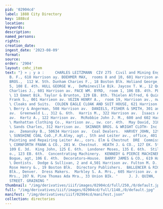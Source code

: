 ```yaml
---
pid: '02904cd'
label: 1888 City Directory
key: 1888cd
location: 
keywords: 
description: 
named_persons: 
rights: 
creation_date: 
ingest_date: '2023-08-09'
format: 
source: 
order: '2904'
layout: cmhc_item
text: "} » ; y a :     CHARLES LEITZMANN  CIV 275  Civil and Mining Engineers.  Betser
  B. F., 618 Harrison ay. BOEHMER MAX,  rooms 8 and 10, 601 Harrison av. CHRISTIAN
  BROS.,  112 W. 5th. Dunham Charies F., 18 Boston Blk. Holiand George, rooms 3 and
  5, 108 E. 4th. HULL GEORGE W.,  DeMaineville Bik. Jaycox T. W., 12 Quincy Blk. Moore
  Charlies J., 601 Harrison av. PACE WM. BYRD,  room 1, 106 EB. 4th. PLATT HOWARD,
  \ 13 Emmet Bik. Taylor & Brunton, 129 EB. 8th. Thielen Alfred, 6 Quinoy Bik. Trimble
  Frank S., 001 Harrieon av. VEZIN HENRY A.,  room 19, Harrison av., nw. cor. Sth.
  \ Cloaks and Suits.  COLDEN EAGLE CLOAK AND SUIT HOUSE, 621 Harrison av.  Clothing.
  \ Berry & Angerman, 508 Harrison av.  DANIELS, FISHER & SMITH, 301 and 303 Hurrison
  av.  Greenwald L., 312 &. 6th.  Harris M., 322 Harrison av.  Isaacs A., 117 Harrison
  av.  Kertz A., 122 Harrison av.  McRobbie John J. M., 600 and 602 Harri- sOn av.
  \ Manhattan Clothing Co., Harrison av., sw. cor. 4th.  May David, 318 Harrison av.
  \ Sands Charles, 312 Harrison av.  SKINNER BROS. & WRIGHT CLOTH- Inc GCO., 405 Harrison
  av.  Zemansky B., 50634 Harrison av.  Coal Dealers.  HARVEY JOHN, 12th, cor. Hemlock.
  \ SUNSHINE COAL CoO.,F.R.Almy, agt., Sth and Leiter av., office, 401 W. 5th.  Buggy
  Painting and Repairing Leiter Av., cors. Elm & Chestnut  DRE  Commission Merchants.
  \ CORNFORTH FRANK & CO., 201 W. Chestnut.  HEATH J. & CO., 127 EK. 5th.  Kahn F.,
  109 E. 3d.  King John, 125 E. 6th.  Londoner Moses, 135 E. 6th.  Stilwell J.C. &
  o., 123 EB. 6th.  Concentrating Machinery.  KENNEDY & PIERCE MACHINERY O., W. C.
  Bogue, agt, 106 E. 4th.  Decorators—House.  BARRY JAMES & CO., 619 Harrison av.
  \ Dentists.  Dodge & Sullivan, 2 and 4,501 Harrison av. Fulton M. D.,3 Emmet Blk.
  Rose Henry &., 19 Boston Blk.  Directory Publishers.  BALLENCER & RICHARDS, 19 Symes
  Blk., Denver.  Dress Makers.  Markley S. A. Mrs., 605 Harrison av. o’Connor L. P.
  Mrs., 207 N. Pine Thomas Ada Mra., 33 Union BIk. '     J. J. QUINN,  EAST FIFTH
  STREET. GRAINING "
thumbnail: "/img/derivatives/iiif/images/02904cd/full/250,/0/default.jpg"
full: "/img/derivatives/iiif/images/02904cd/full/1140,/0/default.jpg"
manifest: "/img/derivatives/iiif/02904cd/manifest.json"
collection: directories
---
```


